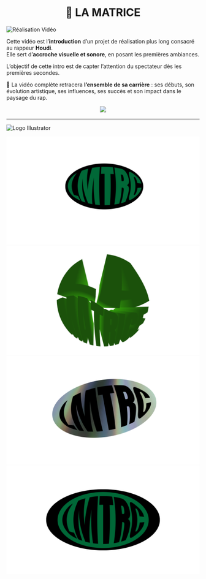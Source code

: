 <h1 align="center">🤖 LA MATRICE</h1>

![Réalisation Vidéo](https://img.shields.io/badge/Réalisation%20Vidéo-006400?style=for-the-badge)

Cette vidéo est l’**introduction** d’un projet de réalisation plus long consacré au rappeur **Houdi**.  
Elle sert d’**accroche visuelle et sonore**, en posant les premières ambiances.

L’objectif de cette intro est de capter l’attention du spectateur dès les premières secondes.

🎤 La vidéo complète retracera **l’ensemble de sa carrière** : ses débuts, son évolution artistique, ses influences, ses succès et son impact dans le paysage du rap.

<p align="center">
  <a href="https://www.youtube.com/watch?v=Mvy7IHyUUAw" target="_blank">
    <img src="https://img.shields.io/badge/VISIONNER%20LA%20VIDÉO%20-%20YouTube-FF0000?style=for-the-badge&logo=youtube&logoColor=white">
  </a>
</p>


---

![Logo Illustrator](https://img.shields.io/badge/Logo%20Illustrator-006400?style=for-the-badge)

![logo LMTRC](./lmtrcOvaleNV.png)  
![logo LMTRC](./laMatrice3D.png)  
![logo LMTRC](./lmtrcOvaleDVD.png)  
![logo LMTRC](./lmtrcOvaleNbienVN.png)
